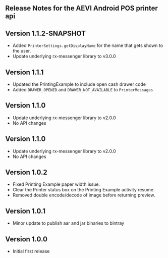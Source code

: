 ## Release Notes for the AEVI Android POS printer api

## Version 1.1.2-SNAPSHOT

* Added `PrinterSettings.getDisplayName` for the name that gets shown to the user.
* Update underlying rx-messenger library to v3.0.0

## Version 1.1.1

* Updated the PrintingExample to include open cash drawer code
* Added `DRAWER_OPENED` and `DRAWER_NOT_AVAILABLE` to `PrinterMessages`

## Version 1.1.0

* Update underlying rx-messenger library to v2.0.0
* No API changes

## Version 1.1.0

* Update underlying rx-messenger library to v2.0.0
* No API changes

## Version 1.0.2

* Fixed Printing Example paper width issue.
* Clear the Printer status box on the Printing Example activity resume.
* Removed double encode/decode of image before returning preview.

## Version 1.0.1

* Minor update to publish aar and jar binaries to bintray

## Version 1.0.0

* Initial first release

